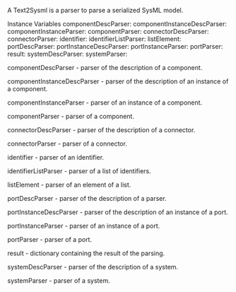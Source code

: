 A Text2Sysml is a parser to parse a serialized SysML model.

Instance Variables
	componentDescParser:		<PPParser>
	componentInstanceDescParser:		<PPParser>
	componentInstanceParser:		<PPParser>
	componentParser:		<PPParser>
	connectorDescParser:		<PPParser>
	connectorParser:		<PPParser>
	identifier:		<PPParser>
	identifierListParser:		<PPParser>
	listElement:		<PPParser>
	portDescParser:		<PPParser>
	portInstanceDescParser:		<PPParser>
	portInstanceParser:		<PPParser>
	portParser:		<PPParser>
	result:		<Dictionary >
	systemDescParser:		<PPParser>
	systemParser:		<PPParser>

componentDescParser
	- parser of the description of a component.

componentInstanceDescParser
	- parser of the description of an instance of a component.

componentInstanceParser
	- parser of an instance of a component.

componentParser
	- parser of a component.

connectorDescParser
	- parser of the description of a connector.

connectorParser
	- parser of a connector.

identifier
	- parser of an identifier.

identifierListParser
	- parser of a list of identifiers.

listElement
	- parser of an element of a list.

portDescParser
	- parser of the description of a parser.

portInstanceDescParser
	- parser of the description of an instance of a port. 

portInstanceParser
	- parser of an instance of a port.

portParser
	- parser of a port.

result
	- dictionary containing the result of the parsing.

systemDescParser
	- parser of the description of a system.

systemParser
	- parser of a system.
